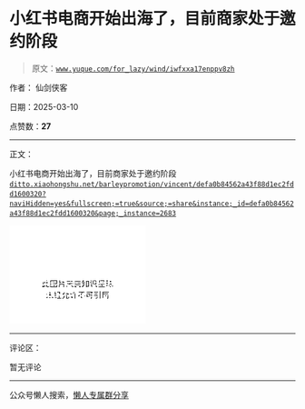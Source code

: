 # 小红书电商开始出海了，目前商家处于邀约阶段

> 原文：[`www.yuque.com/for_lazy/wind/iwfxxa17enppv8zh`](https://www.yuque.com/for_lazy/wind/iwfxxa17enppv8zh)

作者： 仙剑侠客

日期：2025-03-10

点赞数：**27**

* * *

正文：

小红书电商开始出海了，目前商家处于邀约阶段 [`ditto.xiaohongshu.net/barleypromotion/vincent/defa0b84562a43f88d1ec2fdd1600320?naviHidden=yes&fullscreen;=true&source;=share&instance;_id=defa0b84562a43f88d1ec2fdd1600320&page;_instance=2683`](https://ditto.xiaohongshu.net/barleypromotion/vincent/defa0b84562a43f88d1ec2fdd1600320?naviHidden=yes&fullscreen;=true&source;=share&instance;_id=defa0b84562a43f88d1ec2fdd1600320&page;_instance=2683)

![](img/ca15afddcd7af88921416e6ebeb448ed.png "None")

* * *

评论区：

暂无评论

* * *

公众号懒人搜索，[懒人专属群分享](https://lazybook.fun/#/blog/group)
